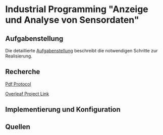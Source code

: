 # Industrial Programming "Anzeige und Analyse von Sensordaten"

## Aufgabenstellung
Die detaillierte [Aufgabenstellung](TASK.md) beschreibt die notwendigen Schritte zur Realisierung.

## Recherche

[Pdf Protocol](./syt4_gk814_sensordata_langheiter_fletzberger.pdf)

[Overleaf Project Link](https://www.overleaf.com/read/kcnqzgbjykym)

## Implementierung und Konfiguration

## Quellen
